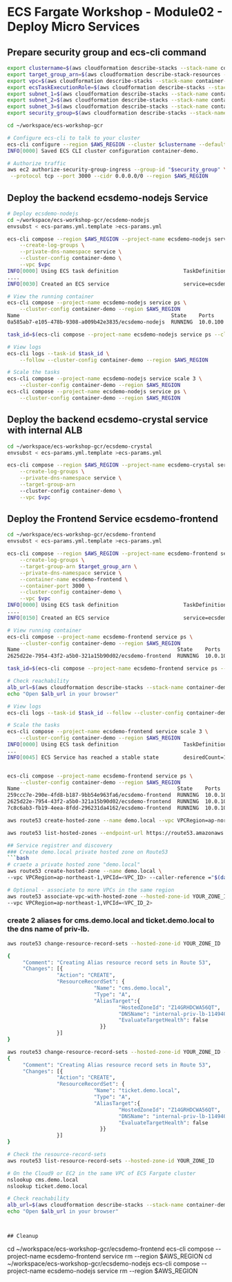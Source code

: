 # ECS Fargate Workshop - Module02 - Deploy Micro Services

## Prepare security group and ecs-cli command
```bash
export clustername=$(aws cloudformation describe-stacks --stack-name container-demo --query 'Stacks[0].Outputs[?OutputKey==`ClusterName`].OutputValue' --output text)
export target_group_arn=$(aws cloudformation describe-stack-resources --stack-name container-demo-alb | jq -r '.[][] | select(.ResourceType=="AWS::ElasticLoadBalancingV2::TargetGroup").PhysicalResourceId')
export vpc=$(aws cloudformation describe-stacks --stack-name container-demo --query 'Stacks[0].Outputs[?OutputKey==`VpcId`].OutputValue' --output text)
export ecsTaskExecutionRole=$(aws cloudformation describe-stacks --stack-name container-demo --query 'Stacks[0].Outputs[?OutputKey==`ECSTaskExecutionRole`].OutputValue' --output text)
export subnet_1=$(aws cloudformation describe-stacks --stack-name container-demo --query 'Stacks[0].Outputs[?OutputKey==`PrivateSubnetOne`].OutputValue' --output text)
export subnet_2=$(aws cloudformation describe-stacks --stack-name container-demo --query 'Stacks[0].Outputs[?OutputKey==`PrivateSubnetTwo`].OutputValue' --output text)
export subnet_3=$(aws cloudformation describe-stacks --stack-name container-demo --query 'Stacks[0].Outputs[?OutputKey==`PrivateSubnetThree`].OutputValue' --output text)
export security_group=$(aws cloudformation describe-stacks --stack-name container-demo --query 'Stacks[0].Outputs[?OutputKey==`ContainerSecurityGroup`].OutputValue' --output text)

cd ~/workspace/ecs-workshop-gcr

# Configure ecs-cli to talk to your cluster
ecs-cli configure --region $AWS_REGION --cluster $clustername --default-launch-type FARGATE --config-name container-demo
INFO[0000] Saved ECS CLI cluster configuration container-demo.

# Authorize traffic
aws ec2 authorize-security-group-ingress --group-id "$security_group" \
 --protocol tcp --port 3000 --cidr 0.0.0.0/0 --region $AWS_REGION
```


## Deploy the backend ecsdemo-nodejs Service
```bash
# Deploy ecsdemo-nodejs
cd ~/workspace/ecs-workshop-gcr/ecsdemo-nodejs
envsubst < ecs-params.yml.template >ecs-params.yml

ecs-cli compose --region $AWS_REGION --project-name ecsdemo-nodejs service up \
    --create-log-groups \
    --private-dns-namespace service \
    --cluster-config container-demo \
    --vpc $vpc
INFO[0000] Using ECS task definition                     TaskDefinition="ecsdemo-nodejs:1"
....
INFO[0030] Created an ECS service                        service=ecsdemo-nodejs taskDefinition="ecsdemo-nodejs:1"

# View the running container
ecs-cli compose --project-name ecsdemo-nodejs service ps \
    --cluster-config container-demo --region $AWS_REGION
Name                                                 State    Ports                        TaskDefinition    
0a585ab7-e105-478b-9308-a009b42e3835/ecsdemo-nodejs  RUNNING  10.0.100.144:3000->3000/tcp  ecsdemo-nodejs:1  

task_id=$(ecs-cli compose --project-name ecsdemo-nodejs service ps --cluster-config container-demo --region $AWS_REGION | awk -F \/ 'FNR == 2 {print $1}')

# View logs
ecs-cli logs --task-id $task_id \
    --follow --cluster-config container-demo --region $AWS_REGION

# Scale the tasks
ecs-cli compose --project-name ecsdemo-nodejs service scale 3 \
    --cluster-config container-demo --region $AWS_REGION
ecs-cli compose --project-name ecsdemo-nodejs service ps \
    --cluster-config container-demo --region $AWS_REGION

```

## Deploy the backend ecsdemo-crystal service with internal ALB
```bash
cd ~/workspace/ecs-workshop-gcr/ecsdemo-crystal
envsubst < ecs-params.yml.template >ecs-params.yml

ecs-cli compose --region $AWS_REGION --project-name ecsdemo-crystal service up \
    --create-log-groups \
    --private-dns-namespace service \
    --target-group-arn
    --cluster-config container-demo \
    --vpc $vpc
```

## Deploy the Frontend Service ecsdemo-frontend
```bash
cd ~/workspace/ecs-workshop-gcr/ecsdemo-frontend
envsubst < ecs-params.yml.template >ecs-params.yml

ecs-cli compose --region $AWS_REGION --project-name ecsdemo-frontend service up \
    --create-log-groups \
    --target-group-arn $target_group_arn \
    --private-dns-namespace service \
    --container-name ecsdemo-frontend \
    --container-port 3000 \
    --cluster-config container-demo \
    --vpc $vpc
INFO[0000] Using ECS task definition                     TaskDefinition="ecsdemo-frontend:2"
....
INFO[0150] Created an ECS service                        service=ecsdemo-frontend taskDefinition="ecsdemo-frontend:2"

# View running container
ecs-cli compose --project-name ecsdemo-frontend service ps \
    --cluster-config container-demo --region $AWS_REGION
Name                                                   State    Ports                        TaskDefinition      
2625d22e-7954-43f2-a5b0-321a15b90d02/ecsdemo-frontend  RUNNING  10.0.102.103:3000->3000/tcp  ecsdemo-frontend:2  

task_id=$(ecs-cli compose --project-name ecsdemo-frontend service ps --cluster-config container-demo --region $AWS_REGION | awk -F \/ 'FNR == 2 {print $1}')

# Check reachability
alb_url=$(aws cloudformation describe-stacks --stack-name container-demo-alb --query 'Stacks[0].Outputs[?OutputKey==`ExternalUrl`].OutputValue' --output text --region $AWS_REGION)
echo "Open $alb_url in your browser"

# View logs
ecs-cli logs --task-id $task_id --follow --cluster-config container-demo --region $AWS_REGION

# Scale the tasks
ecs-cli compose --project-name ecsdemo-frontend service scale 3 \
    --cluster-config container-demo --region $AWS_REGION
INFO[0000] Using ECS task definition                     TaskDefinition="ecsdemo-frontend:3"
...
INFO[0045] ECS Service has reached a stable state        desiredCount=1 runningCount=1 serviceName=ecsdemo-frontend


ecs-cli compose --project-name ecsdemo-frontend service ps \
    --cluster-config container-demo --region $AWS_REGION
Name                                                   State    Ports                        TaskDefinition      
259ccc7e-290e-4fd8-b187-9bb54e963fa6/ecsdemo-frontend  RUNNING  10.0.100.143:3000->3000/tcp  ecsdemo-frontend:2  
2625d22e-7954-43f2-a5b0-321a15b90d02/ecsdemo-frontend  RUNNING  10.0.102.103:3000->3000/tcp  ecsdemo-frontend:2  
7c8c6ab3-fb19-4eea-8fdd-296231da4162/ecsdemo-frontend  RUNNING  10.0.101.56:3000->3000/tcp   ecsdemo-frontend:2  
```


```bash
aws route53 create-hosted-zone --name demo.local --vpc VPCRegion=ap-northeast-1,VPCId=vpc-013e4e620e96a5828 --caller-reference ="$(date)" --hosted-zone-config PrivateZone=true

aws route53 list-hosted-zones --endpoint-url https://route53.amazonaws.com.cn --region cn-northwest-1 --profile cn-north-1

## Service registrer and discovery
### Create demo.local private hosted zone on Route53
```bash
# craete a private hosted zone "demo.local"
aws route53 create-hosted-zone --name demo.local \
--vpc VPCRegion=ap-northeast-1,VPCId=<VPC_ID> --caller-reference ="$(date)" --hosted-zone-config PrivateZone=true

# Optional - associate to more VPCs in the same region
aws route53 associate-vpc-with-hosted-zone --hosted-zone-id YOUR_ZONE_ID  \
--vpc VPCRegion=ap-northeast-1,VPCId=<VPC_ID_2>
```

### create 2 aliases for cms.demo.local and ticket.demo.local to the dns name of priv-lb.
```bash
aws route53 change-resource-record-sets --hosted-zone-id YOUR_ZONE_ID  --change-batch file://cms-alias.json

{
     "Comment": "Creating Alias resource record sets in Route 53",
     "Changes": [{
                "Action": "CREATE",
                "ResourceRecordSet": {
                            "Name": "cms.demo.local",
                            "Type": "A",
                            "AliasTarget":{
                                    "HostedZoneId": "Z14GRHDCWA56QT",
                                    "DNSName": "internal-priv-lb-1149407287.ap-northeast-1.elb.amazonaws.com",
                                    "EvaluateTargetHealth": false
                              }}
                }]
}

aws route53 change-resource-record-sets --hosted-zone-id YOUR_ZONE_ID --change-batch file://ticket-alias.json
{
     "Comment": "Creating Alias resource record sets in Route 53",
     "Changes": [{
                "Action": "CREATE",
                "ResourceRecordSet": {
                            "Name": "ticket.demo.local",
                            "Type": "A",
                            "AliasTarget":{
                                    "HostedZoneId": "Z14GRHDCWA56QT",
                                    "DNSName": "internal-priv-lb-1149407287.ap-northeast-1.elb.amazonaws.com",
                                    "EvaluateTargetHealth": false
                              }}
                }]
}

# Check the resource-record-sets
aws route53 list-resource-record-sets --hosted-zone-id YOUR_ZONE_ID

# On the Cloud9 or EC2 in the same VPC of ECS Fargate cluster
nslookup cms.demo.local
nslookup ticket.demo.local

# Check reachability
alb_url=$(aws cloudformation describe-stacks --stack-name container-demo-alb --query 'Stacks[0].Outputs[?OutputKey==`ExternalUrl`].OutputValue' --output text --region $AWS_REGION)
echo "Open $alb_url in your browser"
```
```


## Cleanup
```
cd ~/workspace/ecs-workshop-gcr/ecsdemo-frontend 
ecs-cli compose --project-name ecsdemo-frontend service rm --region $AWS_REGION
cd ~/workspace/ecs-workshop-gcr/ecsdemo-nodejs
ecs-cli compose --project-name ecsdemo-nodejs service rm --region $AWS_REGION
```
